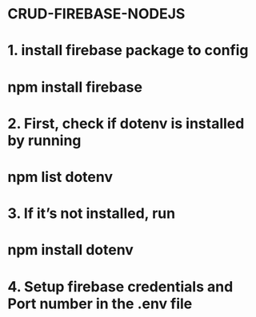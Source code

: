 # CRUD-FIREBASE-NODEJS

# 1. install firebase package to config
#   npm install firebase
# 2. First, check if dotenv is installed by running
#   npm list dotenv
# 3.  If it’s not installed, run
#   npm install dotenv
# 4. Setup firebase credentials and Port number in the .env file